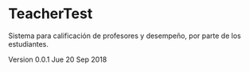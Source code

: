 # TeacherTest
Sistema para calificación de profesores y desempeño, por parte de los estudiantes.

Version 0.0.1 Jue 20 Sep 2018